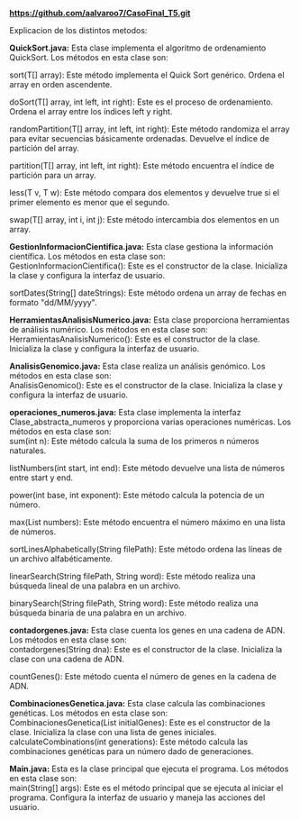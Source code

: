 **https://github.com/aalvaroo7/CasoFinal_T5.git**

Explicacion de los distintos metodos:

**QuickSort.java:**
Esta clase implementa el algoritmo de ordenamiento QuickSort. Los métodos en esta clase son:  

sort(T[] array): Este método implementa el Quick Sort genérico. Ordena el array en orden ascendente.

doSort(T[] array, int left, int right): Este es el proceso de ordenamiento. Ordena el array entre los índices left y right.

randomPartition(T[] array, int left, int right): Este método randomiza el array para evitar secuencias básicamente ordenadas. Devuelve el índice de partición del array.

partition(T[] array, int left, int right): Este método encuentra el índice de partición para un array.

less(T v, T w): Este método compara dos elementos y devuelve true si el primer elemento es menor que el segundo.

swap(T[] array, int i, int j): Este método intercambia dos elementos en un array.

**GestionInformacionCientifica.java:**
Esta clase gestiona la información científica. Los métodos en esta clase son:  
GestionInformacionCientifica(): Este es el constructor de la clase. Inicializa la clase y configura la interfaz de usuario.

sortDates(String[] dateStrings): Este método ordena un array de fechas en formato "dd/MM/yyyy".

**HerramientasAnalisisNumerico.java:**
Esta clase proporciona herramientas de análisis numérico. Los métodos en esta clase son:  
HerramientasAnalisisNumerico(): Este es el constructor de la clase. Inicializa la clase y configura la interfaz de usuario.

**AnalisisGenomico.java:** 
Esta clase realiza un análisis genómico. Los métodos en esta clase son:  
AnalisisGenomico(): Este es el constructor de la clase. Inicializa la clase y configura la interfaz de usuario.

**operaciones_numeros.java:** 
Esta clase implementa la interfaz Clase_abstracta_numeros y proporciona varias operaciones numéricas. Los métodos en esta clase son:  
sum(int n): Este método calcula la suma de los primeros n números naturales.

listNumbers(int start, int end): Este método devuelve una lista de números entre start y end.

power(int base, int exponent): Este método calcula la potencia de un número.

max(List<Integer> numbers): Este método encuentra el número máximo en una lista de números.

sortLinesAlphabetically(String filePath): Este método ordena las líneas de un archivo alfabéticamente.

linearSearch(String filePath, String word): Este método realiza una búsqueda lineal de una palabra en un archivo.

binarySearch(String filePath, String word): Este método realiza una búsqueda binaria de una palabra en un archivo.

**contadorgenes.java:**
Esta clase cuenta los genes en una cadena de ADN. Los métodos en esta clase son:  
contadorgenes(String dna): Este es el constructor de la clase. Inicializa la clase con una cadena de ADN.

countGenes(): Este método cuenta el número de genes en la cadena de ADN.

**CombinacionesGenetica.java:** 
Esta clase calcula las combinaciones genéticas. Los métodos en esta clase son:  
CombinacionesGenetica(List<String> initialGenes): Este es el constructor de la clase. 
Inicializa la clase con una lista de genes iniciales.
calculateCombinations(int generations): Este método calcula las combinaciones genéticas para un número dado de generaciones.

**Main.java:**
Esta es la clase principal que ejecuta el programa. Los métodos en esta clase son:  
main(String[] args): Este es el método principal que se ejecuta al iniciar el programa. Configura la interfaz de usuario y maneja las acciones del usuario.
